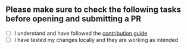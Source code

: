 ## Please make sure to check the following tasks before opening and submitting a PR

- [ ] I understand and have followed the [contribution guide](https://developers.revolt.chat/contrib.html)
- [ ] I have tested my changes locally and they are working as intended
